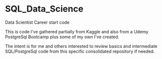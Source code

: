 # SQL_Data_Science
Data Scientist Career start code

This is code I've gathered partially from Kaggle and also from a Udemy PostgreSql Bootcamp plus some of my own I've created.

The intent is for me and others interested to review basics and intermediate SQL/PostgreSql code from this specific consolidated repository if needed.
